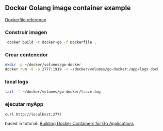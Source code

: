 ## Docker Golang image container example

[Dockerfile reference](https://docs.docker.com/engine/reference/builder/)

### Construir imagen

```bash
 docker build -t docker-go -f Dockerfile .
```

### Crear contenedor

```bash
mkdir -p ~/docker/volumes/go-docker
docker run -d -p 2777:1919 -v ~/docker/volumes/go-docker:/app/logs docker-go
```

### local logs

```bash
tail -f ~/docker/volumes/go-docker/trace.log
```

### ejecutar myApp

```bash
curl http://localhost:2777
```

based in tutorial: [Building Docker Containers for Go Applications](https://www.callicoder.com/docker-golang-image-container-example/)

